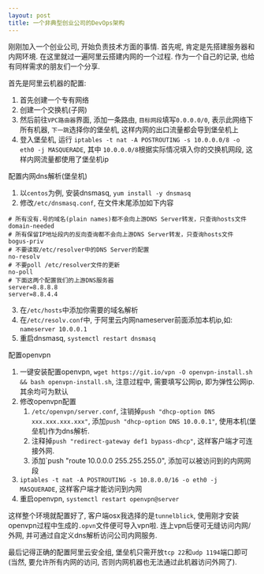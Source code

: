 ```yaml
---
layout: post
title: 一个非典型创业公司的DevOps架构
---
```



刚刚加入一个创业公司, 开始负责技术方面的事情. 首先呢, 肯定是先搭建服务器和内网环境. 在这里就过一遍阿里云搭建内网的一个过程. 作为一个自己的记录, 也给有同样需求的朋友们一个分享.

首先是阿里云机器的配置:
 1. 首先创建一个专有网络
 2. 创建一个交换机(子网)
 3. 然后前往`VPC路由器`界面, 添加一条路由, `目标网段`填写`0.0.0.0/0`, 表示此网络下所有机器, `下一跳`选择你的堡垒机, 这样内网的出口流量都会导到堡垒机上
 4. 登入堡垒机, 运行 `iptables -t nat -A POSTROUTING -s 10.0.0.0/8 -o eth0 -j MASQUERADE`, 其中 `10.0.0.0/8`根据实际情况填入你的交换机网段, 这样内网流量都使用了堡垒机ip
 
配置内网dns解析(堡垒机)
 1. 以`centos`为例, 安装dnsmasq, `yum install -y dnsmasq`
 2. 修改`/etc/dnsmasq.conf`, 在文件末尾添加如下内容
 ```
# 所有没有.号的域名(plain names)都不会向上游DNS Server转发，只查询hosts文件
domain-needed
# 所有保留IP地址段内的反向查询都不会向上游DNS Server转发，只查询hosts文件
bogus-priv
# 不要读取/etc/resolver中的DNS Server的配置
no-resolv
# 不要poll /etc/resolver文件的更新
no-poll
# 下面这两个配置我们的上游DNS服务器
server=8.8.8.8
server=8.8.4.4
 ```
  3. 在`/etc/hosts`中添加你需要的域名解析
  4. 在`/etc/resolv.conf`中, 于阿里云内网nameserver前面添加本机ip,如: `nameserver 10.0.0.1`
  5. 重启dnsmasq, `systemctl restart dnsmasq`

配置openvpn
 1. 一键安装配置openvpn, `wget https://git.io/vpn -O openvpn-install.sh && bash openvpn-install.sh`, 注意过程中, 需要填写公网ip, 即为弹性公网ip. 其余均可为默认
 2. 修改openvpn配置
     1. `/etc/openvpn/server.conf`, 注销掉`push "dhcp-option DNS xxx.xxx.xxx.xxx"`, 添加`push "dhcp-option DNS 10.0.0.1"`, 使用本机(堡垒机)作为dns解析. 
     2. 注释掉`push "redirect-gateway def1 bypass-dhcp"`, 这样客户端才可连接外网. 
     3. 添加`push "route 10.0.0.0 255.255.255.0", 添加可以被访问到的内网网段
 3. `iptables -t nat -A POSTROUTING -s 10.8.0.0/16 -o eth0 -j MASQUERADE`, 这样客户端才能访问到内网
 4. 重启openvpn, `systemctl restart openvpn@server`
 
这样整个环境就配置好了, 客户端osx我选择的是`tunnelblick`, 使用刚才安装openvpn过程中生成的`.opvn`文件便可导入vpn啦. 连上vpn后便可无缝访问内网/外网, 并可通过自定义dns解析访问公司内网服务.

最后记得正确的配置阿里云安全组, 堡垒机只需开放`tcp 22`和`udp 1194`端口即可(当然, 要允许所有内网的访问, 否则内网机器也无法通过此机器访问外网了).
